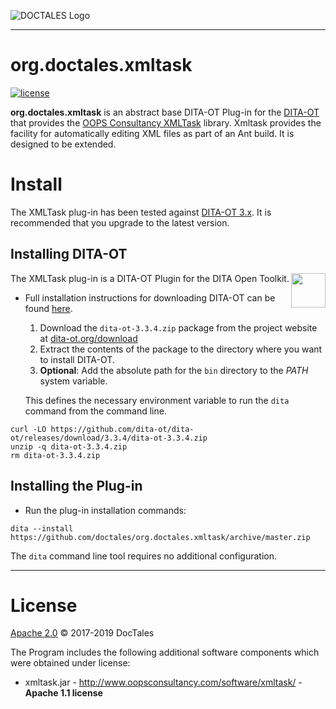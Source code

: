 ![DOCTALES Logo](https://doctales.github.io/images/doctales-logo-without-subtitle.svg)

- - - -

org.doctales.xmltask
====================

[![license](https://img.shields.io/github/license/doctales/org.doctales.xmltask)](http://www.apache.org/licenses/LICENSE-2.0)

**org.doctales.xmltask** is an abstract base DITA-OT Plug-in for the [DITA-OT](http://dita-ot.github.io) that provides the [OOPS Consultancy XMLTask](http://www.oopsconsultancy.com/software/xmltask/) library. Xmltask provides the facility for automatically editing XML files as part of an Ant build. It is designed to be extended.


# Install

The XMLTask plug-in has been tested against [DITA-OT 3.x](http://www.dita-ot.org/download). It is
recommended that you upgrade to the latest version.

## Installing DITA-OT

<a href="https://www.dita-ot.org"><img src="https://www.dita-ot.org/images/dita-ot-logo.svg" align="right" height="55"></a>

The XMLTask plug-in is a DITA-OT Plugin for the DITA Open Toolkit.

-   Full installation instructions for downloading DITA-OT can be found
    [here](https://www.dita-ot.org/3.3/topics/installing-client.html).

    1.  Download the `dita-ot-3.3.4.zip` package from the project website at
        [dita-ot.org/download](https://www.dita-ot.org/download)
    2.  Extract the contents of the package to the directory where you want to install DITA-OT.
    3.  **Optional**: Add the absolute path for the `bin` directory to the _PATH_ system variable.

    This defines the necessary environment variable to run the `dita` command from the command line.

```console
curl -LO https://github.com/dita-ot/dita-ot/releases/download/3.3.4/dita-ot-3.3.4.zip
unzip -q dita-ot-3.3.4.zip
rm dita-ot-3.3.4.zip
```

## Installing the Plug-in

-   Run the plug-in installation commands:

```console
dita --install https://github.com/doctales/org.doctales.xmltask/archive/master.zip
```

The `dita` command line tool requires no additional configuration.

---

# License

[Apache 2.0](LICENSE) © 2017-2019 DocTales

The Program includes the following additional software components which were obtained under license:

-   xmltask.jar - http://www.oopsconsultancy.com/software/xmltask/ - **Apache 1.1 license**

